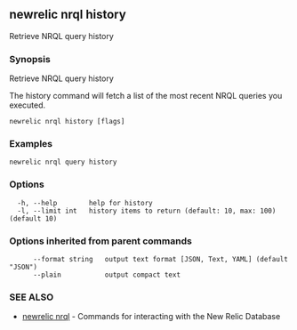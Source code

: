 ## newrelic nrql history

Retrieve NRQL query history

### Synopsis

Retrieve NRQL query history

The history command will fetch a list of the most recent NRQL queries you executed.


```
newrelic nrql history [flags]
```

### Examples

```
newrelic nrql query history
```

### Options

```
  -h, --help        help for history
  -l, --limit int   history items to return (default: 10, max: 100) (default 10)
```

### Options inherited from parent commands

```
      --format string   output text format [JSON, Text, YAML] (default "JSON")
      --plain           output compact text
```

### SEE ALSO

* [newrelic nrql](newrelic_nrql.md)	 - Commands for interacting with the New Relic Database

